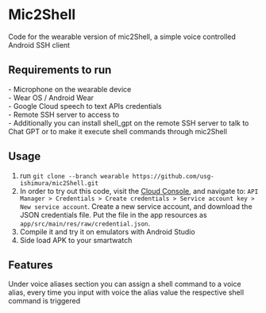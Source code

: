 # Mic2Shell
Code for the wearable version of mic2Shell, a simple voice controlled Android SSH client
## Requirements to run
\- Microphone on the wearable device  
\- Wear OS / Android Wear  
\- Google Cloud speech to text APIs credentials  
\- Remote SSH server to access to  
\- Additionally you can install shell_gpt on the remote SSH server to talk to Chat GPT or to make it execute shell commands through mic2Shell
## Usage
1. run `git clone --branch wearable https://github.com/usg-ishimura/mic2Shell.git`
2. In order to try out this code, visit the [Cloud Console](https://console.cloud.google.com/), and
navigate to:
`API Manager > Credentials > Create credentials > Service account key > New service account`.
Create a new service account, and download the JSON credentials file. Put the file in the app
resources as `app/src/main/res/raw/credential.json`.
3. Compile it and try it on emulators with Android Studio
4. Side load APK to your smartwatch
## Features
Under voice aliases section you can assign a shell command to a voice alias, every time you input with voice the alias value the respective shell command is triggered
